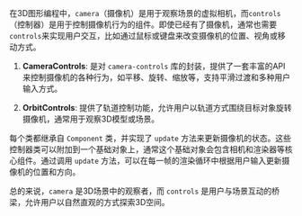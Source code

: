 在3D图形编程中，`camera`（摄像机）是用于观察场景的虚拟相机，而`controls`（控制器）是用于控制摄像机行为的组件。即使已经有了摄像机，通常也需要`controls`来实现用户交互，比如通过鼠标或键盘来改变摄像机的位置、视角或移动方式。

1. **CameraControls**: 是对 `camera-controls` 库的封装，提供了一套丰富的API来控制摄像机的各种行为，如平移、旋转、缩放等，支持平滑过渡和多种用户输入方式。

2. **OrbitControls**: 提供了轨道控制功能，允许用户以轨道方式围绕目标对象旋转摄像机，通常用于观察3D模型或场景。

每个类都继承自 `Component` 类，并实现了 `update` 方法来更新摄像机的状态。这些控制器类可以附加到一个基础对象上，通常这个基础对象会包含相机和渲染器等核心组件。通过调用 `update` 方法，可以在每一帧的渲染循环中根据用户输入更新摄像机的位置和方向。

总的来说，`camera` 是3D场景中的观察者，而 `controls` 是用户与场景互动的桥梁，允许用户以自然直观的方式探索3D空间。